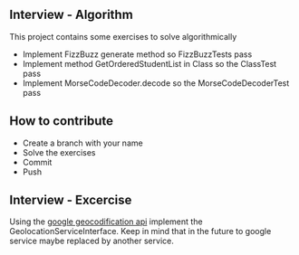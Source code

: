 ## Interview - Algorithm

This project contains some exercises to solve algorithmically 

* Implement FizzBuzz generate method so FizzBuzzTests pass
* Implement method GetOrderedStudentList in Class so the ClassTest pass
* Implement MorseCodeDecoder.decode so the MorseCodeDecoderTest pass


## How to contribute
* Create a branch with your name 
* Solve the exercises
* Commit
* Push


## Interview - Excercise
Using the [google geocodification api](https://developers.google.com/maps/documentation/geocoding/intro)
implement the GeolocationServiceInterface.
Keep in mind that in the future to google service maybe replaced by another service.
